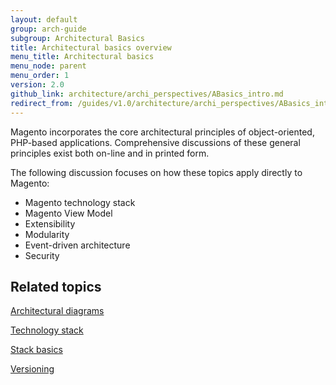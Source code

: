 ```yaml
---
layout: default
group: arch-guide
subgroup: Architectural Basics
title: Architectural basics overview
menu_title: Architectural basics
menu_node: parent
menu_order: 1
version: 2.0
github_link: architecture/archi_perspectives/ABasics_intro.md
redirect_from: /guides/v1.0/architecture/archi_perspectives/ABasics_intro.html
---
```


Magento incorporates the core architectural principles of object-oriented, PHP-based applications. Comprehensive discussions of these general principles exist both on-line and in printed form.

The following discussion focuses on how these topics apply directly to Magento:

* Magento technology stack
* Magento View Model
* Extensibility
* Modularity
* Event-driven architecture
* Security

## Related topics

<a href="{{page.baseurl}}architecture/archi_perspectives/arch_diagrams.html" target="_blank">Architectural diagrams</a>

<a href="{{page.baseurl}}architecture/tech-stack.html" target="_blank">Technology stack</a>

<a href="{{page.baseurl}}architecture/tech-stack.html" target="_blank">Stack basics</a>

<a href="{{page.baseurl}}architecture/versioning.html" target="_blank">Versioning</a>
